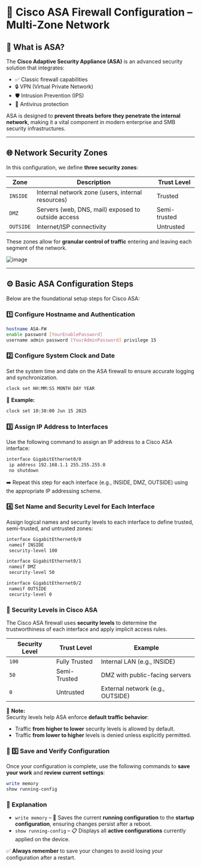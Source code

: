 
# 🔐 Cisco ASA Firewall Configuration – Multi-Zone Network

## 🔸 What is ASA?

The **Cisco Adaptive Security Appliance (ASA)** is an advanced security solution that integrates:

- ✅ Classic firewall capabilities  
- 🔒 VPN (Virtual Private Network)  
- 🛡 Intrusion Prevention (IPS)  
- 🦠 Antivirus protection  

ASA is designed to **prevent threats before they penetrate the internal network**, making it a vital component in modern enterprise and SMB security infrastructures.

---

## 🌐 Network Security Zones

In this configuration, we define **three security zones**:

| Zone      | Description                                        | Trust Level   |
|-----------|----------------------------------------------------|---------------|
| `INSIDE`  | Internal network zone (users, internal resources)  | Trusted       |
| `DMZ`     | Servers (web, DNS, mail) exposed to outside access | Semi-trusted  |
| `OUTSIDE` | Internet/ISP connectivity                          | Untrusted     |

These zones allow for **granular control of traffic** entering and leaving each segment of the network.


![image](https://github.com/user-attachments/assets/6698f697-1294-4f9d-9358-b78d760059d6)


---

## ⚙️ Basic ASA Configuration Steps

Below are the foundational setup steps for Cisco ASA:

### 1️⃣ Configure Hostname and Authentication

```bash
hostname ASA-FW
enable password [YourEnablePassword]
username admin password [YourAdminPassword] privilege 15
````
### 2️⃣ Configure System Clock and Date

Set the system time and date on the ASA firewall to ensure accurate logging and synchronization.

```bash
clock set HH:MM:SS MONTH DAY YEAR
````

📌 **Example:**

```bash
clock set 10:30:00 Jun 15 2025
````
### 3️⃣ Assign IP Address to Interfaces

Use the following command to assign an IP address to a Cisco ASA interface:

```bash
interface GigabitEthernet0/0
 ip address 192.168.1.1 255.255.255.0
 no shutdown
````
➡️ Repeat this step for each interface (e.g., INSIDE, DMZ, OUTSIDE) using the appropriate IP addressing scheme.

### 4️⃣ Set Name and Security Level for Each Interface

Assign logical names and security levels to each interface to define trusted, semi-trusted, and untrusted zones:

```bash
interface GigabitEthernet0/0
 nameif INSIDE
 security-level 100

interface GigabitEthernet0/1
 nameif DMZ
 security-level 50

interface GigabitEthernet0/2
 nameif OUTSIDE
 security-level 0
````

### 🔐 Security Levels in Cisco ASA

The Cisco ASA firewall uses **security levels** to determine the trustworthiness of each interface and apply implicit access rules.

| Security Level | Trust Level      | Example                          |
|----------------|------------------|----------------------------------|
| `100`          | Fully Trusted    | Internal LAN (e.g., INSIDE)      |
| `50`           | Semi-Trusted     | DMZ with public-facing servers   |
| `0`            | Untrusted        | External network (e.g., OUTSIDE) |

📎 **Note:**  
Security levels help ASA enforce **default traffic behavior**:
- Traffic **from higher to lower** security levels is allowed by default.
- Traffic **from lower to higher** levels is denied unless explicitly permitted.


### 💾 5️⃣ Save and Verify Configuration

Once your configuration is complete, use the following commands to **save your work** and **review current settings**:

```bash
write memory
show running-config
````

### 📝 Explanation

- `write memory` – 💾 Saves the current **running configuration** to the **startup configuration**, ensuring changes persist after a reboot.
- `show running-config` – 📋 Displays all **active configurations** currently applied on the device.

✅ **Always remember** to save your changes to avoid losing your configuration after a restart.

